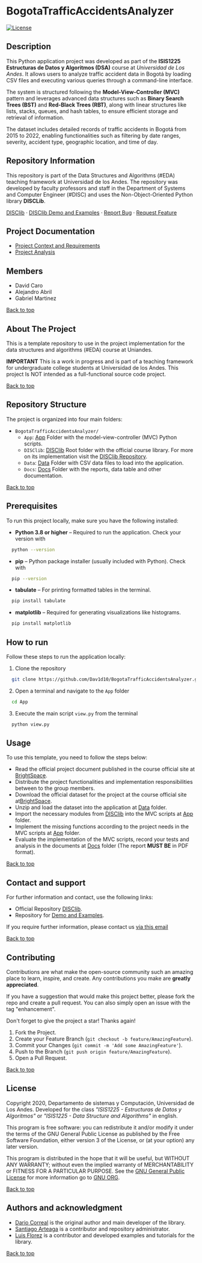 # BogotaTrafficAccidentsAnalyzer
<!-- PROJECT SHIELDS -->
[![License][challenge3-license-shield]][challenge3-license-url]

## Description

This Python application project was developed as part of the **ISIS1225 Estructuras de Datos y Algoritmos (DSA)** course at _Universidad de Los Andes_. It allows users to analyze traffic accident data in Bogotá by loading CSV files and executing various queries through a command-line interface.

The system is structured following the **Model-View-Controller (MVC)** pattern and leverages advanced data structures such as **Binary Search Trees (BST)** and **Red-Black Trees (RBT)**, along with linear structures like lists, stacks, queues, and hash tables, to ensure efficient storage and retrieval of information.

The dataset includes detailed records of traffic accidents in Bogotá from 2015 to 2022, enabling functionalities such as filtering by date ranges, severity, accident type, geographic location, and time of day.

## Repository Information

This repository is part of the Data Structures and Algorithms (#EDA) teaching framework at Universidad de los Andes. The repository was developed by faculty professors and staff in the Department of Systems and Computer Engineer (#DISC) and uses the Non-Object-Oriented Python library **DISCLib**.

[DISClib][disclib-url] · [DISClib Demo and Examples][demo-url] · [Report Bug][challenge3-bugs-url] · [Request Feature][challenge3-issues-url]

## Project Documentation

- [Project Context and Requirements](docs/ProjectOverview.pdf)
- [Project Analysis](docs/ProjectAnalysis.pdf)

## Members

- David Caro
- Alejandro Abril
- Gabriel Martinez

[Back to top](#bogotatrafficaccidentsanalyzer)

<!-- ABOUT THE PROJECT -->
## About The Project

This is a template repository to use in the project implementation for the data structures and algorithms (#EDA) course at Uniandes.

**IMPORTANT** This is a work in progress and is part of a teaching framework for undergraduate college students at Universidad de los Andes. This project Is NOT intended as a full-functional source code project.

[Back to top](#bogotatrafficaccidentsanalyzer)

## Repository Structure

The project is organized into four main folders:

- `BogotaTrafficAccidentsAnalyzer/`
    - `App`: [App](./App) Folder with the model-view-controller (MVC) Python scripts.
    - `DISClib`: [DISClib](./DISClib) Root folder with the official course library. For more on its implementation visit the [DISClib Repository][disclib-url].
    - `Data`: [Data](./Data) Folder with CSV data files to load into the application.
    - `Docs`: [Docs](./Docs) Folder with the reports, data table and other documentation.

[Back to top](#bogotatrafficaccidentsanalyzere)

## Prerequisites

To run this project locally, make sure you have the following installed:

- **Python 3.8 or higher** – Required to run the application.
  Check your version with
```bash
  python --version
  ```
- **pip** – Python package installer (usually included with Python).
  Check with
```bash
  pip --version
  ```
- **tabulate** – For printing formatted tables in the terminal.
```bash
  pip install tabulate
  ```
- **matplotlib** – Required for generating visualizations like histograms.
```bash
  pip install matplotlib
  ```

## How to run

Follow these steps to run the application locally:

1. Clone the repository
```bash
  git clone https://github.com/Dav1d10/BogotaTrafficAccidentsAnalyzer.git
  ```
2. Open a terminal and navigate to the `App` folder
```bash
  cd App
  ```
3. Execute the main script `view.py` from the terminal
```bash
  python view.py
  ```

<!-- USAGE EXAMPLES -->
## Usage

To use this template, you need to follow the steps below:

* Read the official project document published in the course official site at [BrightSpace][BrightSpace-url].
* Distribute the project functionalities and implementation responsibilities between to the group members.
* Download the official dataset for the project at the course official site at[BrightSpace][BrightSpace-url].
* Unzip and load the dataset into the application at [Data](./Data) folder.
* Import the necessary modules from [DISClib](./DISClib) into the MVC scripts at [App](./App) folder.
* Implement the missing functions according to the project needs in the MVC scripts at [App](./App) folder.
* Evaluate the implementation of the MVC scripts, record your tests and analysis in the documents at [Docs](./Docs) folder (The report **MUST BE** in PDF format).

[Back to top](#bogotatrafficaccidentsanalyzer)

<!-- CONTACT -->
## Contact and support

For further information and contact, use the following links:

* Official Repository [DISClib][disclib-url].
* Repository for [Demo and Examples][demo-url].
  
If you require further information, please contact us [via this email](mailto:isis1225@uniandes.edu.co)

[Back to top](#bogotatrafficaccidentsanalyzer)

<!-- CONTRIBUTING -->
## Contributing

Contributions are what make the open-source community such an amazing place to learn, inspire, and create. Any contributions you make are **greatly appreciated**.

If you have a suggestion that would make this project better, please fork the repo and create a pull request. You can also simply open an issue with the tag "enhancement".

Don't forget to give the project a star! Thanks again!

1. Fork the Project.
2. Create your Feature Branch (`git checkout -b feature/AmazingFeature`).
3. Commit your Changes (`git commit -m 'Add some AmazingFeature'`).
4. Push to the Branch (`git push origin feature/AmazingFeature`).
5. Open a Pull Request.

[Back to top](#bogotatrafficaccidentsanalyzer)

<!-- LICENSE -->
## License

Copyright 2020, Departamento de sistemas y Computación, Universidad de Los Andes.
Developed for the class _"ISIS1225 - Estructuras de Datos y Algoritmos"_ or _"ISIS1225 - Data Structure and Algorithms"_ in english.

This program is free software: you can redistribute it and/or modify it under the terms of the GNU General Public License as published by the Free Software Foundation, either version 3 of the License, or (at your option) any later version.

This program is distributed in the hope that it will be useful, but WITHOUT ANY WARRANTY; without even the implied warranty of MERCHANTABILITY or FITNESS FOR A PARTICULAR PURPOSE. See the [GNU General Public License](LICENSE) for more information go to [GNU ORG][gnu-url].

[Back to top](#bogotatrafficaccidentsanalyzer)

<!-- ACKNOWLEDGMENTS -->
## Authors and acknowledgment

* [Dario Correal][dariocorreal-url] is the original author and main developer of the library.
* [Santiago Arteaga][phillipus85-url] is a contributor and repository administrator. 
* [Luis Florez][le99-url] is a contributor and developed examples and tutorials for the library.

[Back to top](#bogotatrafficaccidentsanalyzer)

<!-- MARKDOWN LINKS & IMAGES -->
<!-- https://www.markdownguide.org/basic-syntax/#reference-style-links -->
<!-- links for DISClib -->
[contributors-shield]: https://img.shields.io/github/contributors/ISIS1225DEVS/ISIS1225-Lib.svg?style=for-the-badge
[contributors-url]: https://github.com/ISIS1225DEVS/ISIS1225-Lib/graphs/contributors
[forks-shield]: https://img.shields.io/github/forks/ISIS1225DEVS/ISIS1225-Lib.svg?style=for-the-badge
[forks-url]: https://github.com/ISIS1225DEVS/ISIS1225-Lib/network/members
[stars-shield]: https://img.shields.io/github/stars/ISIS1225DEVS/ISIS1225-Lib.svg?style=for-the-badge
[stars-url]: https://github.com/ISIS1225DEVS/ISIS1225-Lib/stargazers
[issues-shield]: https://img.shields.io/github/issues/ISIS1225DEVS/ISIS1225-Lib.svg?style=for-the-badge
[issues-url]: https://github.com/ISIS1225DEVS/ISIS1225-Lib/issues
[license-shield]: https://img.shields.io/badge/License-GPLv3-blue.svg?style=for-the-badge
[license-url]: https://github.com/ISIS1225DEVS/ISIS1225-Lib/blob/master/LICENSE
<!-- [linkedin-shield]: https://img.shields.io/badge/-LinkedIn-black.svg?style=for-the-badge&logo=linkedin&colorB=555
[linkedin-url]: https://linkedin.com/in/linkedin_username
[product-screenshot]: images/screenshot.png -->
[uniandes-url]: https://cursos.virtual.uniandes.edu.co/isis1225/
[BrightSpace-url]: https://bloqueneon.uniandes.edu.co/d2l/home
[organization-url]: https://github.com/ISIS1225DEVS/
[disclib-url]: https://github.com/ISIS1225DEVS/ISIS1225-Lib
[demo-url]: https://github.com/ISIS1225DEVS/ISIS1225-Examples
[bugs-url]: https://github.com/ISIS1225DEVS/ISIS1225-Lib/issues
[issues-url]: https://github.com/ISIS1225DEVS/ISIS1225-Lib/issues
[gnu-url]: http://www.gnu.org/licenses/
<!-- contributors  -->
[dariocorreal-url]: https://github.com/dariocorreal
[phillipus85-url]: https://github.com/phillipus85
[le99-url]: https://github.com/le99
<!-- EDA lab + challenges repository -->
[sample-mvc-url]: https://github.com/ISIS1225DEVS/ISIS1225-SampleMVC
[sample-conflicts-url]: https://github.com/ISIS1225DEVS/ISIS1225-SampleConflicts
[sample-list-url]: https://github.com/ISIS1225DEVS/ISIS1225-SampleList
[sample-sort-url]: https://github.com/ISIS1225DEVS/ISIS1225-SampleSorts
[sample-map-url]: https://github.com/ISIS1225DEVS/ISIS1225-SampleMap
[sample-collision-url]: https://github.com/ISIS1225DEVS/ISIS1225-SampleCollision
[sample-tree-url]: https://github.com/ISIS1225DEVS/ISIS1225-SampleTree
[sample-graph-url]: https://github.com/ISIS1225DEVS/ISIS1225-SampleGraph
[sample-algorithm-url]: https://github.com/ISIS1225DEVS/ISIS1225-SampleAlgorithm
[challenge1-url]: https://github.com/ISIS1225DEVS/Reto1-Template
[challenge2-url]: https://github.com/ISIS1225DEVS/Reto2-Template
[challenge3-url]: https://github.com/ISIS1225DEVS/Reto3-Template
[challenge4-url]: https://github.com/ISIS1225DEVS/Reto4-Template

<!-- links for EDA examples repository -->
[demo-contributors-shield]: https://img.shields.io/github/contributors/ISIS1225DEVS/ISIS1225-Examples.svg?style=for-the-badge
[demo-contributors-url]: https://github.com/ISIS1225DEVS/ISIS1225-Examples/graphs/contributors
[demo-forks-shield]: https://img.shields.io/github/forks/ISIS1225DEVS/ISIS1225-Examples.svg?style=for-the-badge
[demo-forks-url]: https://github.com/ISIS1225DEVS/ISIS1225-Examples/network/members
[demo-stars-shield]: https://img.shields.io/github/stars/ISIS1225DEVS/ISIS1225-Examples.svg?style=for-the-badge
[demo-stars-url]: https://github.com/ISIS1225DEVS/ISIS1225-Examples/stargazers
[demo-issues-shield]: https://img.shields.io/github/issues/ISIS1225DEVS/ISIS1225-Examples.svg?style=for-the-badge
[demo-issues-url]: https://github.com/ISIS1225DEVS/ISIS1225-Examples/issues
[demo-license-shield]: https://img.shields.io/badge/License-GPLv3-blue.svg?style=for-the-badge
[demo-license-url]: https://github.com/ISIS1225DEVS/ISIS1225-Examples/blob/master/LICENSE
[demo-bugs-url]: https://github.com/ISIS1225DEVS/ISIS1225-Examples/issues
[demo-issues-url]: https://github.com/ISIS1225DEVS/ISIS1225-Examples/issues

<!-- links for EDA Sample-Reto3 challenge repository -->
[challenge3-contributors-shield]: https://img.shields.io/github/contributors/ISIS1225DEVS/Reto3-Template.svg?style=for-the-badge
[challenge3-contributors-url]: https://github.com/ISIS1225DEVS/Reto3-Template/graphs/contributors
[challenge3-forks-shield]: https://img.shields.io/github/forks/ISIS1225DEVS/Reto3-Template.svg?style=for-the-badge
[challenge3-forks-url]: https://github.com/ISIS1225DEVS/Reto3-Template/network/members
[challenge3-stars-shield]: https://img.shields.io/github/stars/ISIS1225DEVS/Reto3-Template.svg?style=for-the-badge
[challenge3-stars-url]: https://github.com/ISIS1225DEVS/Reto3-Template/stargazers
[challenge3-issues-shield]: https://img.shields.io/github/issues/ISIS1225DEVS/Reto3-Template.svg?style=for-the-badge
[challenge3-issues-url]: https://github.com/ISIS1225DEVS/Reto3-Template/issues
[challenge3-license-shield]: https://img.shields.io/badge/License-GPLv3-blue.svg?style=for-the-badge
[challenge3-license-url]: https://github.com/ISIS1225DEVS/Reto3-Template/blob/master/LICENSE
[challenge3-bugs-url]: https://github.com/ISIS1225DEVS/Reto3-Template/issues
[challenge3-issues-url]: https://github.com/ISIS1225DEVS/Reto3-Template/issues
